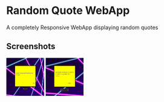 # Random Quote WebApp

A completely Responsive WebApp displaying random quotes

## Screenshots

<img src='/screenShots/bigScreenSs.png' height=100 width=100> <img src='/screenShots/smallScreenSs.png' height=100 width=100>